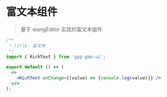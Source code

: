 # 富文本组件

> 基于 wangEditor 实现的富文本组件

```jsx
/**
 * title: 富文本
 */
import { RichText } from 'gyp-gao-ui';

export default () => (
  <>
    <RichText onChange={(value) => {console.log(value)}} />
  </>
);
```
<API id="RichText"></API>